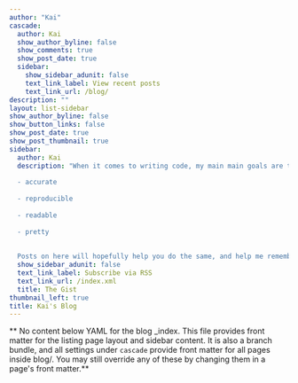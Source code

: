 ```yaml
---
author: "Kai"
cascade:
  author: Kai
  show_author_byline: false
  show_comments: true
  show_post_date: true
  sidebar:
    show_sidebar_adunit: false
    text_link_label: View recent posts
    text_link_url: /blog/
description: ""
layout: list-sidebar
show_author_byline: false
show_button_links: false
show_post_date: true
show_post_thumbnail: true
sidebar:
  author: Kai
  description: "When it comes to writing code, my main main goals are to make it:
  
  - accurate
  
  - reproducible
  
  - readable
  
  - pretty
  
  
  Posts on here will hopefully help you do the same, and help me remember what I did."
  show_sidebar_adunit: false
  text_link_label: Subscribe via RSS
  text_link_url: /index.xml
  title: The Gist
thumbnail_left: true
title: Kai's Blog
---
```


** No content below YAML for the blog _index. This file provides front matter for the listing page layout and sidebar content. It is also a branch bundle, and all settings under `cascade` provide front matter for all pages inside blog/. You may still override any of these by changing them in a page's front matter.**
